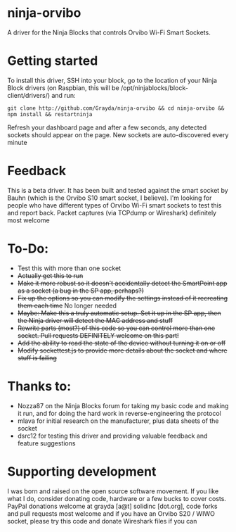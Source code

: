 ninja-orvibo
============

A driver for the Ninja Blocks that controls Orvibo Wi-Fi Smart Sockets. 

Getting started
===============

To install this driver, SSH into your block, go to the location of your Ninja Block drivers (on Raspbian, this will be /opt/ninjablocks/block-client/drivers/) and run:

`git clone http://github.com/Grayda/ninja-orvibo && cd ninja-orvibo && npm install && restartninja`

Refresh your dashboard page and after a few seconds, any detected sockets should appear on the page. New sockets are auto-discovered every minute

Feedback
========

This is a beta driver. It has been built and tested against the smart socket by Bauhn (which is the Orvibo S10 smart socket, I believe). I'm looking for people who have different types of Orvibo Wi-Fi smart sockets to test this and report back. Packet captures (via TCPdump or Wireshark) definitely most welcome

To-Do:
======

* Test this with more than one socket
* ~~Actually get this to run~~
* ~~Make it more robust so it doesn't accidentally detect the SmartPoint app as a socket (a bug in the SP app, perhaps?)~~
* ~~Fix up the options so you can modify the settings instead of it recreating them each time~~ No longer needed
* ~~Maybe: Make this a truly automatic setup. Set it up in the SP app, then the Ninja driver will detect the MAC address and stuff~~
* ~~Rewrite parts (most?) of this code so you can control more than one socket. Pull requests DEFINITELY welcome on this part!~~
* ~~Add the ability to read the state of the device without turning it on or off~~
* ~~Modify sockettest.js to provide more details about the socket and where stuff is failing~~

Thanks to:
==========

* Nozza87 on the Ninja Blocks forum for taking my basic code and making it run, and for doing the hard work in reverse-engineering the protocol
* mlava for initial research on the manufacturer, plus data sheets of the socket 
* dsrc12 for testing this driver and providing valuable feedback and feature suggestions

Supporting development
======================

I was born and raised on the open source software movement. If you like what I do, consider donating code, hardware or a few bucks to cover costs. PayPal donations welcome at grayda [a@t] solidinc [dot.org], code forks and pull requests most welcome and if you have an Orvibo S20 / WIWO socket, please try this code and donate Wireshark files if you can 
